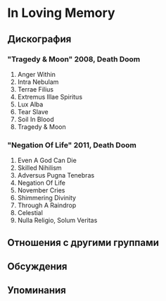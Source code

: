 # In Loving Memory



## Дискография

### "Tragedy & Moon" 2008, Death Doom

1. Anger Within
2. Intra Nebulam
3. Terrae Filius
4. Extremus Illae Spiritus
5. Lux Alba
6. Tear Slave
7. Soil In Blood
8. Tragedy & Moon

### "Negation Of Life" 2011, Death Doom

1. Even A God Can Die
2. Skilled Nihilism
3. Adversus Pugna Tenebras
4. Negation Of Life
5. November Cries
6. Shimmering Divinity
7. Through A Raindrop
8. Celestial
9. Nulla Religio, Solum Veritas


## Отношения с другими группами


## Обсуждения


## Упоминания

